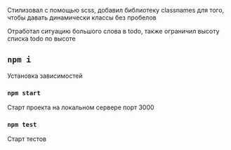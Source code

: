 Стилизовал с помощью scss, добавил библиотеку classnames для того, чтобы давать динамически классы без пробелов

Отработал ситуацию большого слова в todo, также ограничил высоту списка todo по высоте

## `npm i`

Установка зависимостей

### `npm start`

Старт проекта на локальном сервере порт 3000

### `npm test`

Старт тестов
